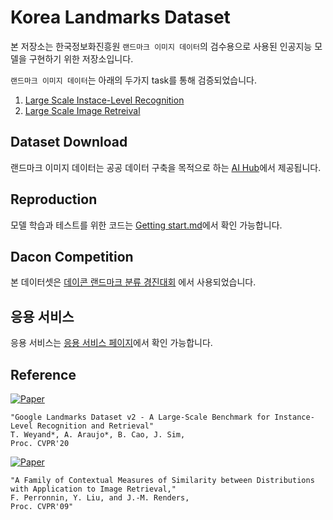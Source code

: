 # Korea Landmarks Dataset

본 저장소는 한국정보화진흥원 `랜드마크 이미지 데이터`의 검수용으로 사용된 인공지능 모델을 구현하기 위한 저장소입니다.

`랜드마크 이미지 데이터`는 아래의 두가지 task를 통해 검증되었습니다.

1. [Large Scale Instace-Level Recognition](https://github.com/dacon-ai/Landmark-Recognition.git)
2. [Large Scale Image Retreival](https://github.com/dacon-ai/NIA-Landmark/Retrieval)

## Dataset Download

랜드마크 이미지 데이터는 공공 데이터 구축을 목적으로 하는 [AI Hub](http://www.aihub.or.kr/)에서 제공됩니다.

## Reproduction

모델 학습과 테스트를 위한 코드는 [Getting start.md](https://github.com/dacon-ai/Landmark-Recognition/blob/main/START.md)에서 확인 가능합니다.

## Dacon Competition

본 데이터셋은 [데이콘 랜드마크 분류 경진대회](https://dacon.io/competitions/official/235585/overview/) 에서 사용되었습니다.

## 응용 서비스
응용 서비스는 [응용 서비스 페이지](http://15.165.113.21:8080)에서 확인 가능합니다.


## Reference

[![Paper](http://img.shields.io/badge/paper-arXiv.2004.01804-B3181B.svg)](https://arxiv.org/abs/2004.01804)

```
"Google Landmarks Dataset v2 - A Large-Scale Benchmark for Instance-Level Recognition and Retrieval"
T. Weyand*, A. Araujo*, B. Cao, J. Sim,
Proc. CVPR'20
```
[![Paper](http://img.shields.io/badge/paper-arXiv.2004.01804-B3181B.svg)](https://arxiv.org/abs/2004.01804)
```
"A Family of Contextual Measures of Similarity between Distributions with Application to Image Retrieval," 
F. Perronnin, Y. Liu, and J.-M. Renders, 
Proc. CVPR'09"
```
